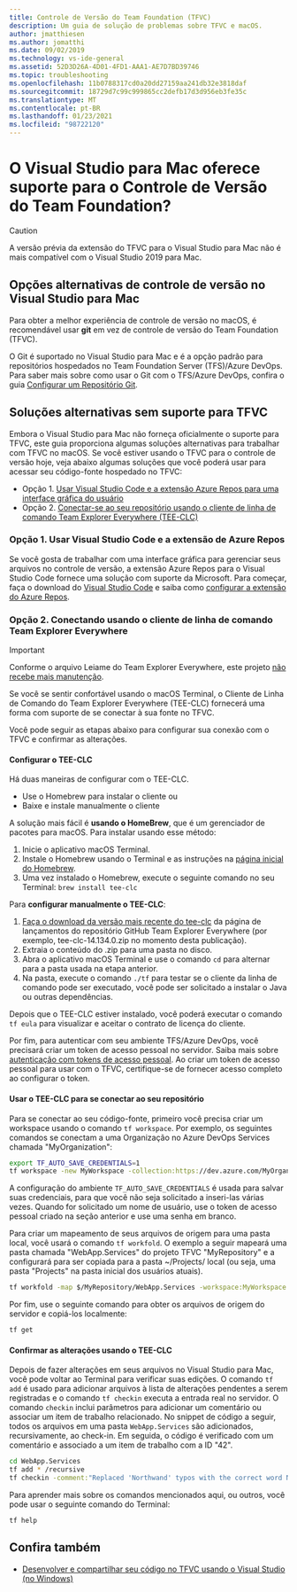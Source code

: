 ```yaml
---
title: Controle de Versão do Team Foundation (TFVC)
description: Um guia de solução de problemas sobre TFVC e macOS.
author: jmatthiesen
ms.author: jomatthi
ms.date: 09/02/2019
ms.technology: vs-ide-general
ms.assetid: 52D3D26A-4D01-4FD1-AAA1-AE7D7BD39746
ms.topic: troubleshooting
ms.openlocfilehash: 11b0788317cd0a20dd27159aa241db32e3818daf
ms.sourcegitcommit: 18729d7c99c999865cc2defb17d3d956eb3fe35c
ms.translationtype: MT
ms.contentlocale: pt-BR
ms.lasthandoff: 01/23/2021
ms.locfileid: "98722120"
---
```

# <a name="does-visual-studio-for-mac-support-team-foundation-version-control"></a>O Visual Studio para Mac oferece suporte para o Controle de Versão do Team Foundation?

> [!CAUTION]
> A versão prévia da extensão do TFVC para o Visual Studio para Mac não é mais compatível com o Visual Studio 2019 para Mac.


## <a name="alternative-version-control-options-in-visual-studio-for-mac"></a>Opções alternativas de controle de versão no Visual Studio para Mac

Para obter a melhor experiência de controle de versão no macOS, é recomendável usar **git** em vez de controle de versão do Team Foundation (TFVC). 

O Git é suportado no Visual Studio para Mac e é a opção padrão para repositórios hospedados no Team Foundation Server (TFS)/Azure DevOps. Para saber mais sobre como usar o Git com o TFS/Azure DevOps, confira o guia [Configurar um Repositório Git](./set-up-git-repository.md).

## <a name="unsupported-workarounds-for-tfvc"></a>Soluções alternativas sem suporte para TFVC

Embora o Visual Studio para Mac não forneça oficialmente o suporte para TFVC, este guia proporciona algumas soluções alternativas para trabalhar com TFVC no macOS. Se você estiver usando o TFVC para o controle de versão hoje, veja abaixo algumas soluções que você poderá usar para acessar seu código-fonte hospedado no TFVC:

* Opção 1. [ Usar Visual Studio Code e a extensão Azure Repos para uma interface gráfica do usuário](#use-visual-studio-code-and-the-azure-repos-extension)
* Opção 2. [Conectar-se ao seu repositório usando o cliente de linha de comando Team Explorer Everywhere (TEE-CLC)](#connecting-using-the-team-explorer-everywhere-command-line-client)

### <a name="option-1--use-visual-studio-code-and-the-azure-repos-extension"></a>Opção 1. <a id="use-visual-studio-code-and-the-azure-repos-extension"></a> Usar Visual Studio Code e a extensão de Azure Repos

Se você gosta de trabalhar com uma interface gráfica para gerenciar seus arquivos no controle de versão, a extensão Azure Repos para o Visual Studio Code fornece uma solução com suporte da Microsoft. Para começar, faça o download do [Visual Studio Code](https://code.visualstudio.com) e saiba como [configurar a extensão do Azure Repos](https://marketplace.visualstudio.com/items?itemName=ms-vsts.team).

### <a name="option-2--connecting-using-the-team-explorer-everywhere-command-line-client"></a>Opção 2. <a id="connecting-using-the-team-explorer-everywhere-command-line-client"></a> Conectando usando o cliente de linha de comando Team Explorer Everywhere

> [!IMPORTANT]
> Conforme o arquivo Leiame do Team Explorer Everywhere, este projeto [não recebe mais manutenção](https://github.com/microsoft/team-explorer-everywhere).

Se você se sentir confortável usando o macOS Terminal, o Cliente de Linha de Comando do Team Explorer Everywhere (TEE-CLC) fornecerá uma forma com suporte de se conectar à sua fonte no TFVC.

Você pode seguir as etapas abaixo para configurar sua conexão com o TFVC e confirmar as alterações.

#### <a name="setting-up-the-tee-clc"></a>Configurar o TEE-CLC

Há duas maneiras de configurar com o TEE-CLC.

* Use o Homebrew para instalar o cliente ou
* Baixe e instale manualmente o cliente

A solução mais fácil é **usando o HomeBrew**, que é um gerenciador de pacotes para macOS. Para instalar usando esse método:

1. Inicie o aplicativo macOS Terminal.
1. Instale o Homebrew usando o Terminal e as instruções na [página inicial do Homebrew](https://brew.sh/).
1. Uma vez instalado o Homebrew, execute o seguinte comando no seu Terminal: `brew install tee-clc`

Para **configurar manualmente o TEE-CLC**:

1. [Faça o download da versão mais recente do tee-clc](https://github.com/Microsoft/team-explorer-everywhere/releases) da página de lançamentos do repositório GitHub Team Explorer Everywhere (por exemplo, tee-clc-14.134.0.zip no momento desta publicação).
1. Extraia o conteúdo do .zip para uma pasta no disco.
1. Abra o aplicativo macOS Terminal e use o comando `cd` para alternar para a pasta usada na etapa anterior.
1. Na pasta, execute o comando `./tf` para testar se o cliente da linha de comando pode ser executado, você pode ser solicitado a instalar o Java ou outras dependências.

Depois que o TEE-CLC estiver instalado, você poderá executar o comando `tf eula` para visualizar e aceitar o contrato de licença do cliente.

Por fim, para autenticar com seu ambiente TFS/Azure DevOps, você precisará criar um token de acesso pessoal no servidor. Saiba mais sobre [autenticação com tokens de acesso pessoal](/azure/devops/integrate/get-started/authentication/pats?view=azure-devops&preserve-view=true). Ao criar um token de acesso pessoal para usar com o TFVC, certifique-se de fornecer acesso completo ao configurar o token.

#### <a name="using-the-tee-clc-to-connect-to-your-repo"></a>Usar o TEE-CLC para se conectar ao seu repositório

Para se conectar ao seu código-fonte, primeiro você precisa criar um workspace usando o comando `tf workspace`. Por exemplo, os seguintes comandos se conectam a uma Organização no Azure DevOps Services chamada "MyOrganization": 

```bash
export TF_AUTO_SAVE_CREDENTIALS=1
tf workspace -new MyWorkspace -collection:https://dev.azure.com/MyOrganization
```

A configuração do ambiente `TF_AUTO_SAVE_CREDENTIALS` é usada para salvar suas credenciais, para que você não seja solicitado a inseri-las várias vezes. Quando for solicitado um nome de usuário, use o token de acesso pessoal criado na seção anterior e use uma senha em branco.

Para criar um mapeamento de seus arquivos de origem para uma pasta local, você usará o comando `tf workfold`. O exemplo a seguir mapeará uma pasta chamada "WebApp.Services" do projeto TFVC "MyRepository" e a configurará para ser copiada para a pasta ~/Projects/ local (ou seja, uma pasta "Projects" na pasta inicial dos usuários atuais).

```bash
tf workfold -map $/MyRepository/WebApp.Services -workspace:MyWorkspace ~/Projects/
```

Por fim, use o seguinte comando para obter os arquivos de origem do servidor e copiá-los localmente:

```bash
tf get
```

#### <a name="committing-changes-using-the-tee-clc"></a>Confirmar as alterações usando o TEE-CLC

Depois de fazer alterações em seus arquivos no Visual Studio para Mac, você pode voltar ao Terminal para verificar suas edições. O comando `tf add` é usado para adicionar arquivos à lista de alterações pendentes a serem registradas e o comando `tf checkin` executa a entrada real no servidor. O comando `checkin` inclui parâmetros para adicionar um comentário ou associar um item de trabalho relacionado. No snippet de código a seguir, todos os arquivos em uma pasta `WebApp.Services` são adicionados, recursivamente, ao check-in. Em seguida, o código é verificado com um comentário e associado a um item de trabalho com a ID "42".

```bash
cd WebApp.Services
tf add * /recursive
tf checkin -comment:"Replaced 'Northwand' typos with the correct word Northwind" -associate:42
```

Para aprender mais sobre os comandos mencionados aqui, ou outros, você pode usar o seguinte comando do Terminal:

`tf help`

## <a name="see-also"></a>Confira também

- [Desenvolver e compartilhar seu código no TFVC usando o Visual Studio (no Windows)](/azure/devops/repos/tfvc/share-your-code-in-tfvc-vs)